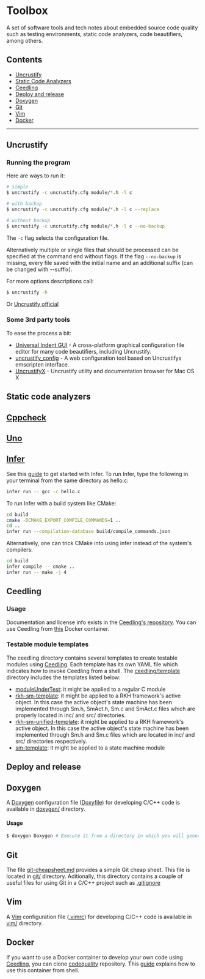 # Toolbox
A set of software tools and tech notes about embedded source code quality such as testing 
environments, static code analyzers, code beautifiers, among others.

## Contents

- [Uncrustify](#uncrustify)
- [Static Code Analyzers](#static-code-analyzers)
- [Ceedling](#ceedling)
- [Deploy and release](#deploy-and-release)
- [Doxygen](#doxygen)
- [Git](#git)
- [Vim](#vim)
- [Docker](#docker)
------------------------------------------------------------------------------
## Uncrustify
### Running the program
Here are ways to run it:
```bash
# simple
$ uncrustify -c uncrustify.cfg module/*.h -l c

# with backup
$ uncrustify -c uncrustify.cfg module/*.h -l c --replace

# without backup
$ uncrustify -c uncrustify.cfg module/*.h -l c --no-backup
```
The `-c` flag selects the configuration file.

Alternatively multiple or single files that should be processed can be
specified at the command end without flags.
If the flag `--no-backup` is missing, every file saved with the initial
name and an additional suffix (can be changed with --suffix).

For more options descriptions call:
```bash
$ uncrustify -h
```
Or [Uncrustify official](https://github.com/uncrustify/uncrustify/blob/master/README.md#running-the-program)
### Some 3rd party tools
To ease the process a bit:
- [Universal Indent GUI](http://universalindent.sourceforge.net/) - A
  cross-platform graphical configuration file editor for many code
  beautifiers, including Uncrustify.
- [uncrustify_config](https://github.com/CDanU/uncrustify_config) - A web
  configuration tool based on Uncrustifys emscripten interface.
- [UncrustifyX](https://github.com/ryanmaxwell/UncrustifyX) - Uncrustify
  utility and documentation browser for Mac OS X

## Static code analyzers
## [Cppcheck](http://cppcheck.sourceforge.net/)
## [Uno](https://github.com/nimble-code/Uno)
## [Infer](https://fbinfer.com/)
See this [guide](https://fbinfer.com/docs/getting-started) to get started with Infer.
To run Infer, type the following in your terminal from the same directory as hello.c:
```bash
infer run -- gcc -c hello.c
```
To run Infer with a build system like CMake:
```bash
cd build
cmake -DCMAKE_EXPORT_COMPILE_COMMANDS=1 ..
cd ..
infer run --compilation-database build/compile_commands.json
```
Alternatively, one can trick CMake into using infer instead of the system's compilers: 
```bash
cd build
infer compile -- cmake ..
infer run -- make -j 4
```

## Ceedling
### Usage
Documentation and license info exists in the [Ceedling's repository](https://github.com/ThrowTheSwitch/Ceedling/blob/master/docs/CeedlingPacket.md). You can use Ceedling from [this](https://github.com/vortexmakes/embedded-code-quality) Docker container.

### Testable module templates
The ceedling directory contains several templates to create testable 
modules using [Ceedling](https://github.com/ThrowTheSwitch/Ceedling.git). Each template has its own YAML file which indicates 
how to invoke Ceedling from a shell. 
The [ceedling/template](https://github.com/vortexmakes/toolbox/tree/master/ceedling/template) directory includes the templates listed below:
- [moduleUnderTest](https://github.com/vortexmakes/toolbox/tree/master/ceedling/template/moduleUnderTest): it might be applied to a regular C module
- [rkh-sm-template](https://github.com/vortexmakes/toolbox/tree/master/ceedling/template/rkh-sm-template): it might be applied to a RKH framework's active object. In this case the active object's state machine has been implemented through Sm.h, SmAct.h, Sm.c and SmAct.c files which are properly located in inc/ and src/ directories.
- [rkh-sm-unified-template](https://github.com/vortexmakes/toolbox/tree/master/ceedling/template/rkh-sm-unified-template): it might be applied to a RKH framework's active object. In this case the active object's state machine has been implemented through Sm.h and Sm.c files which are located in inc/ and src/ directories respectively.
- [sm-template](https://github.com/vortexmakes/toolbox/tree/master/ceedling/template/sm-template): it might be applied to a state machine module

## Deploy and release

## Doxygen
A [Doxygen](https://github.com/doxygen/doxygen) configuration file ([Doxyfile](https://github.com/vortexmakes/toolbox/blob/master/doxygen/Doxyfile)) for developing C/C++ code is available in [doxygen/](https://github.com/vortexmakes/toolbox/tree/master/doxygen) directory.
#### Usage
```bash
$ doxygen Doxygen # Execute it from a directory in which you will generate source code documentation
```

## Git
The file [git-cheapsheet.md](https://github.com/vortexmakes/toolbox/blob/master/git/git-cheatsheet.md) provides a simple Git cheap sheet. This file is located in [git/](https://github.com/vortexmakes/toolbox/tree/master/git) directory. Aditionally, this directory contains a couple of useful files for using Git in a C/C++ project such as [.gitignore](https://github.com/vortexmakes/toolbox/blob/master/git/.gitignore)

## Vim
A [Vim](https://www.vim.org/) configuration file ([.vimrc](https://github.com/vortexmakes/toolbox/blob/master/vim/.vimrc)) for developing C/C++ code is available in [vim/](https://github.com/vortexmakes/toolbox/tree/master/vim) directory.

## Docker
If you want to use a Docker container to develop your own code using [Ceedling](https://github.com/ThrowTheSwitch/Ceedling.git), 
you can clone [codequality](https://github.com/vortexmakes/codequality.git) repository.
This [guide](https://github.com/vortexmakes/codequality/blob/master/README.md) explains how to use this container from shell.
